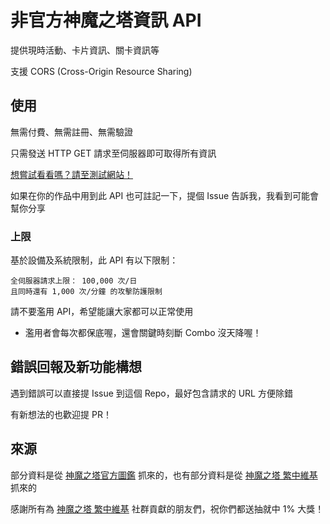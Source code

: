 # 非官方神魔之塔資訊 API
提供現時活動、卡片資訊、關卡資訊等

支援 CORS (Cross-Origin Resource Sharing)

## 使用
無需付費、無需註冊、無需驗證

只需發送 HTTP GET 請求至伺服器即可取得所有資訊

[想嘗試看看嗎？請至測試網站！](https://app.swaggerhub.com/apis-docs/JacobLinCool/TOS-API/1.0.0/)

如果在你的作品中用到此 API 也可註記一下，提個 Issue 告訴我，我看到可能會幫你分享

### 上限
基於設備及系統限制，此 API 有以下限制：
```
全伺服器請求上限： 100,000 次/日
且同時還有 1,000 次/分鐘 的攻擊防護限制
```
請不要濫用 API，希望能讓大家都可以正常使用
* 濫用者會每次都保底喔，還會關鍵時刻斷 Combo 沒天降喔！

## 錯誤回報及新功能構想
遇到錯誤可以直接提 Issue 到這個 Repo，最好包含請求的 URL 方便除錯

有新想法的也歡迎提 PR！

## 來源
部分資料是從 [神魔之塔官方圖鑑](https://gallery.tosgame.com/) 抓來的，也有部分資料是從 [神魔之塔 繁中維基](https://tos.fandom.com/zh/wiki/) 抓來的

感謝所有為 [神魔之塔 繁中維基](https://tos.fandom.com/zh/wiki/) 社群貢獻的朋友們，祝你們都送抽就中 1% 大獎！
